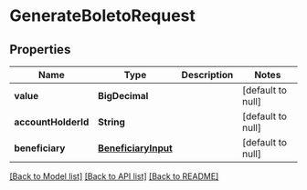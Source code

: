# GenerateBoletoRequest
## Properties

| Name | Type | Description | Notes |
|------------ | ------------- | ------------- | -------------|
| **value** | **BigDecimal** |  | [default to null] |
| **accountHolderId** | **String** |  | [default to null] |
| **beneficiary** | [**BeneficiaryInput**](BeneficiaryInput.md) |  | [default to null] |

[[Back to Model list]](../../README.md#documentation-for-models) [[Back to API list]](../../README.md#documentation-for-api-endpoints) [[Back to README]](../../README.md)

